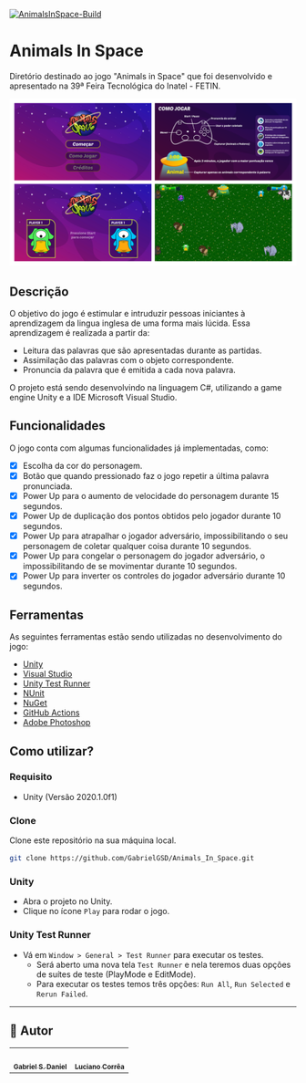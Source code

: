 [![AnimalsInSpace-Build](https://github.com/GabrielGSD/Animals_In_Space/workflows/AnimalsInSpace/badge.svg)](https://github.com/GabrielGSD/Animals_In_Space/actions)

# Animals In Space
Diretório destinado ao jogo "Animals in Space" que foi desenvolvido e apresentado na 39ª Feira Tecnológica do Inatel - FETIN.

<p align="center">
  <img src="https://github.com/GabrielGSD/Animals_In_Space/blob/main/Assets/Sprite/prints_AiS.png">
</p>

## Descrição
O objetivo do jogo é estimular e intruduzir pessoas iniciantes à aprendizagem da lingua inglesa de uma forma mais lúcida.
Essa aprendizagem é realizada a partir da:

- Leitura das palavras que são apresentadas durante as partidas.
- Assimilação das palavras com o objeto correspondente.
- Pronuncia da palavra que é emitida a cada nova palavra.

O projeto está sendo desenvolvindo na linguagem C#, utilizando a game engine Unity e a IDE Microsoft Visual Studio.

## Funcionalidades
O jogo conta com algumas funcionalidades já implementadas, como:
- [x] Escolha da cor do personagem.
- [x] Botão que quando pressionado faz o jogo repetir a última palavra pronunciada.
- [x] Power Up para o aumento de velocidade do personagem durante 15 segundos.
- [x] Power Up de duplicação dos pontos obtidos pelo jogador durante 10 segundos.
- [x] Power Up para atrapalhar o jogador adversário, impossibilitando o seu personagem de coletar qualquer coisa durante 10 segundos.
- [x] Power Up para congelar o personagem do jogador adversário, o impossibilitando de se movimentar durante 10 segundos.
- [x] Power Up para inverter os controles do jogador adversário durante 10 segundos.

## Ferramentas
As seguintes ferramentas estão sendo utilizadas no desenvolvimento do jogo:
- [Unity](https://unity.com/)
- [Visual Studio](https://visualstudio.microsoft.com/pt-br/vs/)
- [Unity Test Runner](https://docs.unity3d.com/2017.4/Documentation/Manual/testing-editortestsrunner.html)
- [NUnit](https://nunit.org/)
- [NuGet](https://www.nuget.org/)
- [GitHub Actions](https://github.com/features/actions)
- [Adobe Photoshop](https://www.adobe.com/br/products/photoshop.html)

## Como utilizar?
### Requisito
- Unity (Versão 2020.1.0f1)

### Clone
Clone este repositório na sua máquina local.
```sh
git clone https://github.com/GabrielGSD/Animals_In_Space.git
```

### Unity
- Abra o projeto no Unity.
- Clique no ícone `Play` para rodar o jogo.

### Unity Test Runner
- Vá em `Window > General > Test Runner` para executar os testes. 
  - Será aberto uma nova tela `Test Runner` e nela teremos duas opções de suítes de teste (PlayMode e EditMode).
  - Para executar os testes temos três opções: `Run All`, `Run Selected` e `Rerun Failed`.

---

## 🦸 Autor

<table>
  <tr>
    <td align="center"><a href="https://github.com/GabrielGSD/"><img style="border-radius: 50%;" src="https://avatars.githubusercontent.com/u/51684325?s=400&u=e7dd7f940518806440fe798dee27a5966d6c73af&v=4" width="100px;" alt=""/><br /><sub><b>Gabriel S. Daniel</b></sub></a></td>      
    <td align="center"><a href="https://github.com/LuciMito"><img style="border-radius: 50%;" src="https://avatars.githubusercontent.com/u/44007085?v=4" width="100px;" alt=""/><br /><sub><b>Luciano Corrêa</b></sub></a></td>  
  </tr>
</table>


